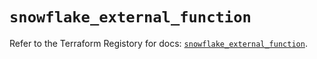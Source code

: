 # `snowflake_external_function`

Refer to the Terraform Registory for docs: [`snowflake_external_function`](https://www.terraform.io/docs/providers/snowflake/r/external_function).
